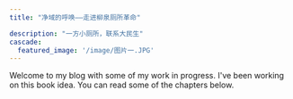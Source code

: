 ```yaml
---
title: "净域的呼唤——走进柳泉厕所革命"

description: "一方小厕所，联系大民生"
cascade:
  featured_image: '/image/图片一.JPG'
---
```


Welcome to my blog with some of my work in progress. I've been working on this book idea. You can read some of the chapters below.
